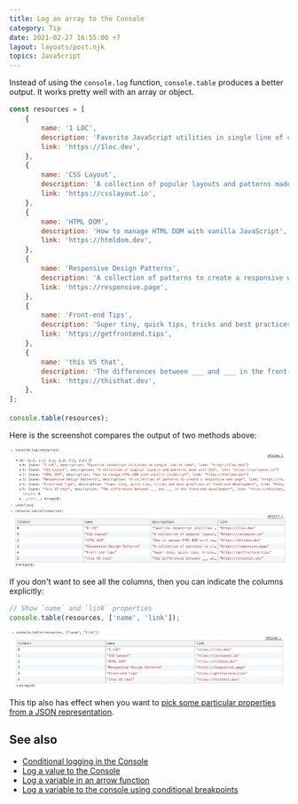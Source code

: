 ```yaml
---
title: Log an array to the Console
category: Tip
date: 2021-02-27 16:55:00 +7
layout: layouts/post.njk
topics: JavaScript
---
```


Instead of using the `console.log` function, `console.table` produces a better output. It works pretty well with an array or object.

```js
const resources = [
    {
        name: '1 LOC',
        description: 'Favorite JavaScript utilities in single line of code',
        link: 'https://1loc.dev',
    },
    {
        name: 'CSS Layout',
        description: 'A collection of popular layouts and patterns made with CSS',
        link: 'https://csslayout.io',
    },
    {
        name: 'HTML DOM',
        description: 'How to manage HTML DOM with vanilla JavaScript',
        link: 'https://htmldom.dev',
    },
    {
        name: 'Responsive Design Patterns',
        description: 'A collection of patterns to create a responsive web page',
        link: 'https://responsive.page',
    },
    {
        name: 'Front-end Tips',
        description: 'Super tiny, quick tips, tricks and best practices of front-end development',
        link: 'https://getfrontend.tips',
    },
    {
        name: 'this VS that',
        description: 'The differences between ___ and ___ in the front-end development',
        link: 'https://thisthat.dev',
    },
];

console.table(resources);
```

Here is the screenshot compares the output of two methods above:

![console.table](/img/console-table.png)

If you don't want to see all the columns, then you can indicate the columns explicitly:

```js
// Show `name` and `link` properties
console.table(resources, ['name', 'link']);
```

![console.table](/img/console-table-columns.png)

This tip also has effect when you want to [pick some particular properties from a JSON representation](/pick-given-properties-from-a-json-representation).

## See also

-   [Conditional logging in the Console](/conditional-logging-in-the-console)
-   [Log a value to the Console](/log-a-value-to-the-console)
-   [Log a variable in an arrow function](/log-a-variable-in-an-arrow-function)
-   [Log a variable to the console using conditional breakpoints](/log-a-variable-to-the-console-using-conditional-breakpoints)

